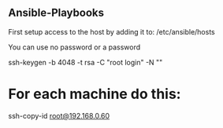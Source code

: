 ## Ansible-Playbooks

First setup access to the host by adding it to: /etc/ansible/hosts

You can use no password or a password

ssh-keygen -b 4048 -t rsa -C "root login" -N ""

# For each machine do this:

ssh-copy-id root@192.168.0.60
